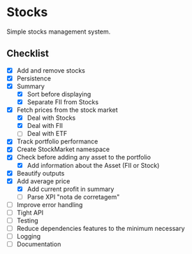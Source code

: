 # Stocks
Simple stocks management system.

## Checklist
- [x] Add and remove stocks
- [x] Persistence 
- [x] Summary
    - [X] Sort before displaying
    - [X] Separate FII from Stocks
- [X] Fetch prices from the stock market
    - [X] Deal with Stocks
    - [X] Deal with FII
    - [ ] Deal with ETF
- [X] Track portfolio performance
- [X] Create StockMarket namespace
- [X] Check before adding any asset to the portfolio
    - [X] Add information about the Asset (FII or Stock)
- [X] Beautify outputs
- [X] Add average price
    - [X] Add current profit in summary
    - [ ] Parse XPI "nota de corretagem"
- [ ] Improve error handling
- [ ] Tight API
- [ ] Testing
- [ ] Reduce dependencies features to the minimum necessary
- [ ] Logging
- [ ] Documentation